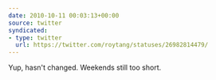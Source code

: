 ```yaml
---
date: 2010-10-11 00:03:13+00:00
source: twitter
syndicated:
- type: twitter
  url: https://twitter.com/roytang/statuses/26982814479/
---
```


Yup, hasn't changed. Weekends still too short.